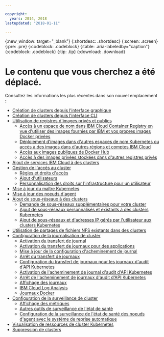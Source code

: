 ```yaml
---

copyright:
  years: 2014, 2018
lastupdated: "2018-01-11"

---
```


{:new_window: target="_blank"}
{:shortdesc: .shortdesc}
{:screen: .screen}
{:pre: .pre}
{:codeblock: .codeblock}
{:table: .aria-labeledby="caption"}
{:codeblock: .codeblock}
{:tip: .tip}
{:download: .download}


# Le contenu que vous cherchez a été déplacé.

Consultez les informations les plus récentes dans son nouvel emplacement :
- [Création de clusters depuis l'interface graphique](cs_clusters.html#clusters_ui)
- [Création de clusters depuis l'interface CLI](cs_clusters.html#clusters_cli)
- [Utilisation de registres d'images privés et publics](cs_images.html#images)
    - [Accès à un espace de nom dans IBM Cloud Container Registry en vue d'utiliser des images fournies par IBM et vos propres images Docker privées](cs_images.html#namespace)
    - [Déploiement d'images dans d'autres espaces de nom Kubernetes ou accès à des images dans d'autres régions et comptes IBM Cloud](cs_images.html#other)
    - [Accès aux images publiques de Docker Hub](cs_images.html#dockerhub)
    - [Accès à des images privées stockées dans d'autres registres privés](cs_images.html#private_images)
- [Ajout de services IBM Cloud à des clusters](cs_integrations.html#adding_cluster)
- [Gestion de l'accès au cluster](cs_users.html)
    - [Règles et droits d'accès](cs_users.html#access_policies)
    - [Ajout d'utilisateurs](cs_users.html#add_users)
    - [Personnalisation des droits sur l'infrastructure pour un utilisateur](cs_users.html#infra_access)
- [Mise à jour du maître Kubernetes](cs_cluster_update.html#master)
- [Mise à jour des noeuds d'agent](cs_cluster_update.html#worker_node)
- [Ajout de sous-réseaux à des clusters](cs_subnets.html#subnets)
    - [Demande de sous-réseaux supplémentaires pour votre cluster](cs_subnets.html#request)
    - [Ajout de sous-réseaux personnalisés et existants à des clusters Kubernetes](cs_subnets.html#custom)
    - [Ajout de sous-réseaux et d'adresses IP gérés par l'utilisateur aux clusters Kubernetes](cs_subnets.html#user_managed)
- [Utilisation de partages de fichiers NFS existants dans des clusters](cs_storage.html#existing)
- [Configuration de la journalisation de cluster](cs_health.html#logging)
    - [Activation du transfert de journal](cs_health.html#log_sources_enable)
    - [Activation du transfert de journaux pour des applications](cs_health.html#apps_enable)
    - [Mise à jour de la configuration d'acheminement de journal](cs_health.html#log_sources_update)
    - [Arrêt du transfert de journaux](cs_health.html#log_sources_delete)
    - [Configuration du transfert de journaux pour les journaux d'audit d'API Kubernetes](cs_health.html#app_forward)
    - [Activation de l'acheminement de journal d'audit d'API Kubernetes](cs_health.html#audit_enable)
    - [Arrêt de l'acheminement de journaux d'audit d'API Kubernetes](cs_health.html#audit_delete)
    - [Affichage des journaux](cs_health.html#view_logs)
    - [IBM Cloud Log Analysis](cs_health.html#view_logs_k8s)
    - [Journaux Docker](cs_health.html#view_logs_docker)
- [Configuration de la surveillance de cluster](cs_health.html#monitoring)
    - [Affichage des métriques](cs_health.html#view_metrics)
    - [Autres outils de surveillance de l'état de santé](cs_health.html#health_tools)
    - [Configuration de la surveillance de l'état de santé des noeuds d'agent avec le système de reprise automatique](cs_health.html#autorecovery)
- [Visualisation de ressources de cluster Kubernetes](cs_integrations.html#weavescope)
- [Suppression de clusters](cs_clusters.html#remove)
